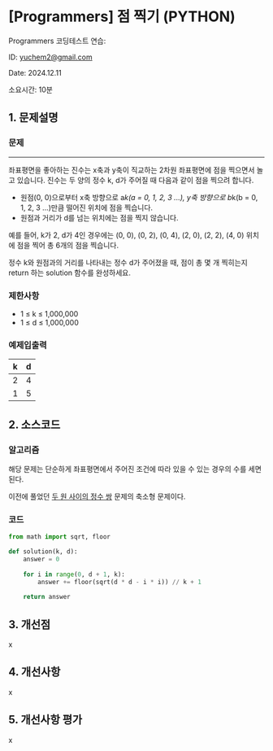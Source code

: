 # [Programmers] 점 찍기 (PYTHON)
Programmers 코딩테스트 연습: 

ID: yuchem2@gmail.com

Date: 2024.12.11

소요시간: 10분

## 1. 문제설명

### 문제
---
좌표평면을 좋아하는 진수는 x축과 y축이 직교하는 2차원 좌표평면에 점을 찍으면서 놀고 있습니다. 진수는 두 양의 정수 k, d가 주어질 때 다음과 같이 점을 찍으려 합니다.

+ 원점(0, 0)으로부터 x축 방향으로 a*k(a = 0, 1, 2, 3 ...), y축 방향으로 b*k(b = 0, 1, 2, 3 ...)만큼 떨어진 위치에 점을 찍습니다.
+ 원점과 거리가 d를 넘는 위치에는 점을 찍지 않습니다.

예를 들어, k가 2, d가 4인 경우에는 (0, 0), (0, 2), (0, 4), (2, 0), (2, 2), (4, 0) 위치에 점을 찍어 총 6개의 점을 찍습니다.

정수 k와 원점과의 거리를 나타내는 정수 d가 주어졌을 때, 점이 총 몇 개 찍히는지 return 하는 solution 함수를 완성하세요.

### 제한사항
+ 1 ≤ k ≤ 1,000,000
+ 1 ≤ d ≤ 1,000,000

### 예제입출력
| k                    | d       |
|----------------------|---------|
| 2                    | 4       |
| 1                    | 5       |

## 2. 소스코드

### 알고리즘
해당 문제는 단순하게 좌표평면에서 주어진 조건에 따라 있을 수 있는 경우의 수를 세면 된다. 

이전에 풀었던 [두 원 사이의 정수 쌍](https://github.com/yuchem2/Algorithm/blob/main/Programmers/%EB%91%90%20%EC%9B%90%20%EC%82%AC%EC%9D%B4%EC%9D%98%20%EC%A0%95%EC%88%98%20%EC%8C%8D.md) 문제의 축소형 문제이다.


### 코드
```python
from math import sqrt, floor

def solution(k, d):
    answer = 0
    
    for i in range(0, d + 1, k):
        answer += floor(sqrt(d * d - i * i)) // k + 1
    
    return answer
```
## 3. 개선점
x
## 4. 개선사항
x
## 5. 개선사항 평가
x
